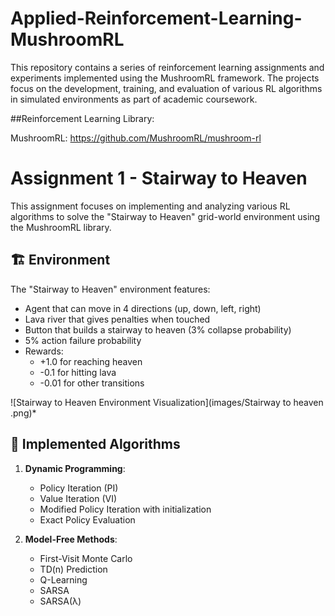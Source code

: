 # Applied-Reinforcement-Learning-MushroomRL
This repository contains a series of reinforcement learning assignments and experiments implemented using the MushroomRL framework. The projects focus on the development, training, and evaluation of various RL algorithms in simulated environments as part of academic coursework.



##Reinforcement Learning Library: 

MushroomRL: https://github.com/MushroomRL/mushroom-rl


# Assignment 1 - Stairway to Heaven
This assignment focuses on implementing and analyzing various RL algorithms to solve the "Stairway to Heaven" grid-world environment using the MushroomRL library.

## 🏗️ Environment
The "Stairway to Heaven" environment features:
- Agent that can move in 4 directions (up, down, left, right)
- Lava river that gives penalties when touched
- Button that builds a stairway to heaven (3% collapse probability)
- 5% action failure probability
- Rewards:
  - +1.0 for reaching heaven
  - -0.1 for hitting lava
  - -0.01 for other transitions

![Stairway to Heaven Environment Visualization](images/Stairway to heaven .png)*
## 🧠 Implemented Algorithms
1. **Dynamic Programming**:
   - Policy Iteration (PI)
   - Value Iteration (VI)
   - Modified Policy Iteration with initialization
   - Exact Policy Evaluation

2. **Model-Free Methods**:
   - First-Visit Monte Carlo
   - TD(n) Prediction
   - Q-Learning
   - SARSA
   - SARSA(λ)
